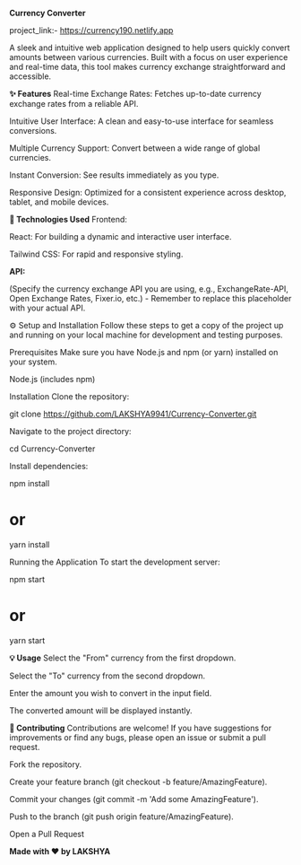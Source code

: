 **Currency Converter**

project_link:-   https://currency190.netlify.app

A sleek and intuitive web application designed to help users quickly convert amounts between various currencies. Built with a focus on user experience and real-time data, this tool makes currency exchange straightforward and accessible.

**✨ Features**
Real-time Exchange Rates: Fetches up-to-date currency exchange rates from a reliable API.

Intuitive User Interface: A clean and easy-to-use interface for seamless conversions.

Multiple Currency Support: Convert between a wide range of global currencies.

Instant Conversion: See results immediately as you type.

Responsive Design: Optimized for a consistent experience across desktop, tablet, and mobile devices.

**🚀 Technologies Used**
Frontend:

React: For building a dynamic and interactive user interface.

Tailwind CSS: For rapid and responsive styling.

**API:**

(Specify the currency exchange API you are using, e.g., ExchangeRate-API, Open Exchange Rates, Fixer.io, etc.) - Remember to replace this placeholder with your actual API.

⚙️ Setup and Installation
Follow these steps to get a copy of the project up and running on your local machine for development and testing purposes.

Prerequisites
Make sure you have Node.js and npm (or yarn) installed on your system.

Node.js (includes npm)

Installation
Clone the repository:

git clone https://github.com/LAKSHYA9941/Currency-Converter.git

Navigate to the project directory:

cd Currency-Converter

Install dependencies:

npm install
# or
yarn install

Running the Application
To start the development server:

npm start
# or
yarn start

**💡 Usage**
Select the "From" currency from the first dropdown.

Select the "To" currency from the second dropdown.

Enter the amount you wish to convert in the input field.

The converted amount will be displayed instantly.

**🤝 Contributing**
Contributions are welcome! If you have suggestions for improvements or find any bugs, please open an issue or submit a pull request.

Fork the repository.

Create your feature branch (git checkout -b feature/AmazingFeature).

Commit your changes (git commit -m 'Add some AmazingFeature').

Push to the branch (git push origin feature/AmazingFeature).

Open a Pull Request


**Made with ❤️ by LAKSHYA** 
